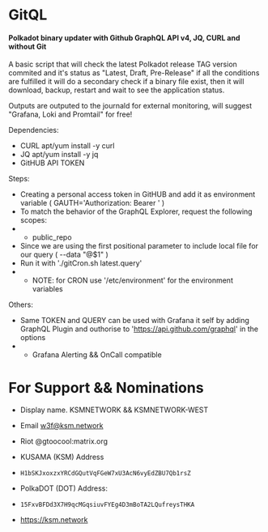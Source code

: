 # GitQL
#### Polkadot binary updater with Github GraphQL API v4, JQ, CURL and without Git

A basic script that will check the latest Polkadot release TAG version commited and it's status as "Latest, Draft, Pre-Release"
if all the conditions are fulfilled it will do a secondary check if a binary file exist, then it will download, backup, restart and wait to see the application status.

Outputs are outputed to the journald for external monitoring, will suggest "Grafana, Loki and Promtail" for free!

Dependencies: 
- CURL apt/yum install -y curl
- JQ apt/yum install -y jq
- GitHUB API TOKEN

Steps:
- Creating a personal access token in GitHUB and add it as environment variable ( GAUTH='Authorization: Bearer <TOKEN>' )
- To match the behavior of the GraphQL Explorer, request the following scopes:
- - public_repo
- Since we are using the first positional parameter to include local file for our query ( --data "@$1" )
- Run it with './gitCron.sh latest.query' 
- - NOTE: for CRON use '/etc/environment' for the environment variables 

Others:
- Same TOKEN and QUERY can be used with Grafana it self by adding GraphQL Plugin and outhorise to 'https://api.github.com/graphql' in the options
- - Grafana Alerting && OnCall compatible
  
# For Support && Nominations
- Display name. KSMNETWORK && KSMNETWORK-WEST 
- Email w3f@ksm.network
- Riot @gtoocool:matrix.org

- KUSAMA (KSM) Address
- ```H1bSKJxoxzxYRCdGQutVqFGeW7xU3AcN6vyEdZBU7Qb1rsZ```

- PolkaDOT (DOT) Address:
- ```15FxvBFDd3X7H9qcMGqsiuvFYEg4D3mBoTA2LQufreysTHKA```

- https://ksm.network
  
